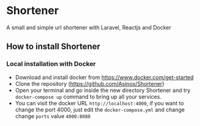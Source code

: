 # Shortener
A small and simple url shortener with Laravel, Reactjs and Docker

## How to install Shortener
### Local installation with Docker

* Download and install docker from https://www.docker.com/get-started
* Clone the repository (https://github.com/Asinox/Shortener)
* Open your terminal and go inside the new directory Shortener and try `docker-compose up` command to bring up all your services.
* You can visit the docker URL `http://localhost:4000`, if you want to change the port 4000, just edit the `docker-compose.yml` and change change `ports` value `4000:8080`


